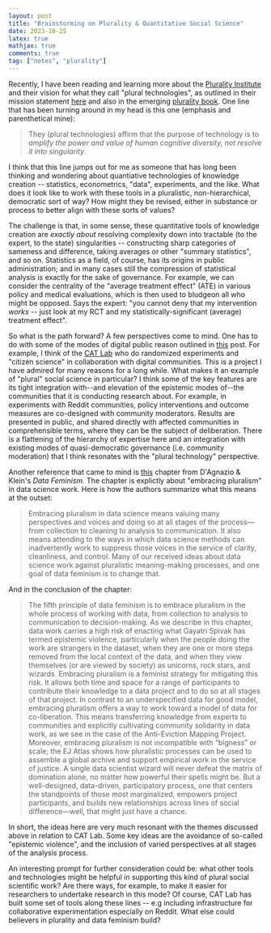 ```yaml
---
layout: post
title: "Brainstorming on Plurality & Quantitative Social Science"
date: 2023-10-25
latex: true
mathjax: true
comments: true
tag: ["notes", "plurality"]
---
```


Recently, I have been reading and learning more about the [Plurality Institute](https://www.plurality.institute/) and their vision for what they call "plural technologies", as outlined in their mission statement [here](https://docs.google.com/document/d/1R8BYn47a1yfqXwk2LSplBUChhEZQSgL92xKfV5pMXsk/edit) and also in the emerging [plurality book](https://github.com/pluralitybook/plurality). One line that has been turning around in my head is this one (emphasis and parenthetical mine):

> They (plural technologies) affirm that the purpose of technology is to _amplify the power and value of human cognitive diversity, not resolve it into singularity_.

I think that this line jumps out for me as someone that has long been thinking and wondering about quantiative technologies of knowledge creation -- statistics, econometrics, "data", experiments, and the like. What does it look like to work with these tools in a pluralistic, non-hierarchical, democratic sort of way? How might they be revised, either in substance or process to better align with these sorts of values?

The challenge is that, in some sense, these quantitative tools of knowledge creation are _exactly about_ resolving complexity down into tractable (to the expert, to the state) singularities -- constructing sharp categories of sameness and difference, taking averages or other "summary statistics", and so on. Statistics as a field, of course, has its origins in public administration; and in many cases still the compression of statistical analysis is exactly for the sake of governance. For example, we can consider the centrality of the "average treatment effect" (ATE) in various policy and medical evaluations, which is then used to bludgeon all who might be opposed. Says the expert: "you cannot deny that my intervention _works_ -- just look at my RCT and my statistically-significant (average) treatment effect".

So what is the path forward? A few perspectives come to mind. One has to do with some of the modes of digital public reason outlined in [this](https://jeffreyfossett.com/2020/02/20/sts-public-reason.html) post. For example, I think of the [CAT Lab](https://citizensandtech.org/about-cat-lab/) who do randomized experiments and "citizen science" in collaboration with digital communities. This is a project I have admired for many reasons for a long while. What makes it an example of "plural" social science in particular? I think some of the key features are its tight integration with--and elevation of the epistemic modes of--the communities that it is conducting research about. For example, in experiments with Reddit communities, policy interventions and outcome measures are co-designed with community moderators. Results are presented in public, and shared directly with affected communities in comprehensible terms, where they can be the subject of deliberation. There is a flattening of the hierarchy of expertise here and an integration with existing modes of quasi-democratic governance (i.e. community moderation) that I think resonates with the "plural technology" perspective.

Another reference that came to mind is [this](https://data-feminism.mitpress.mit.edu/pub/2wu7aft8/release/3) chapter from D'Agnazio & Klein's _Data Feminism_. The chapter is explictly about "embracing pluralism" in data science work. Here is how the authors summarize what this means at the outset:

> Embracing pluralism in data science means valuing many perspectives and voices and doing so at all stages of the process—from collection to cleaning to analysis to communication. It also means attending to the ways in which data science methods can inadvertently work to suppress those voices in the service of clarity, cleanliness, and control. Many of our received ideas about data science work against pluralistic meaning-making processes, and one goal of data feminism is to change that.

And in the conclusion of the chapter:

> The fifth principle of data feminism is to embrace pluralism in the whole process of working with data, from collection to analysis to communication to decision-making. As we describe in this chapter, data work carries a high risk of enacting what Gayatri Spivak has termed epistemic violence, particularly when the people doing the work are strangers in the dataset, when they are one or more steps removed from the local context of the data, and when they view themselves (or are viewed by society) as unicorns, rock stars, and wizards. Embracing pluralism is a feminist strategy for mitigating this risk. It allows both time and space for a range of participants to contribute their knowledge to a data project and to do so at all stages of that project. In contrast to an underspecified data for good model, embracing pluralism offers a way to work toward a model of data for co-liberation. This means transferring knowledge from experts to communities and explicitly cultivating community solidarity in data work, as we see in the case of the Anti-Eviction Mapping Project. Moreover, embracing pluralism is not incompatible with “bigness” or scale; the EJ Atlas shows how pluralistic processes can be used to assemble a global archive and support empirical work in the service of justice. A single data scientist wizard will never defeat the matrix of domination alone, no matter how powerful their spells might be. But a well-designed, data-driven, participatory process, one that centers the standpoints of those most marginalized, empowers project participants, and builds new relationships across lines of social difference—well, that might just have a chance.

In short, the ideas here are very much resonant with the themes discussed above in relation to CAT Lab. Some key ideas are the avoidance of so-called "epistemic violence", and the inclusion of varied perspectives at all stages of the analysis process.

An interesting prompt for further consideration could be: what other tools and technologies might be helpful in supporting this kind of plural social scientific work? Are there ways, for example, to make it easier for researchers to undertake research in this mode? Of course, CAT Lab has built some set of tools along these lines -- e.g including infrastructure for collaborative experimentation especially on Reddit. What else could believers in plurality and data feminism build?
